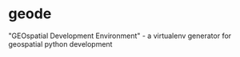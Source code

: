 geode
=====

"GEOspatial Development Environment" - a virtualenv generator for geospatial python development
